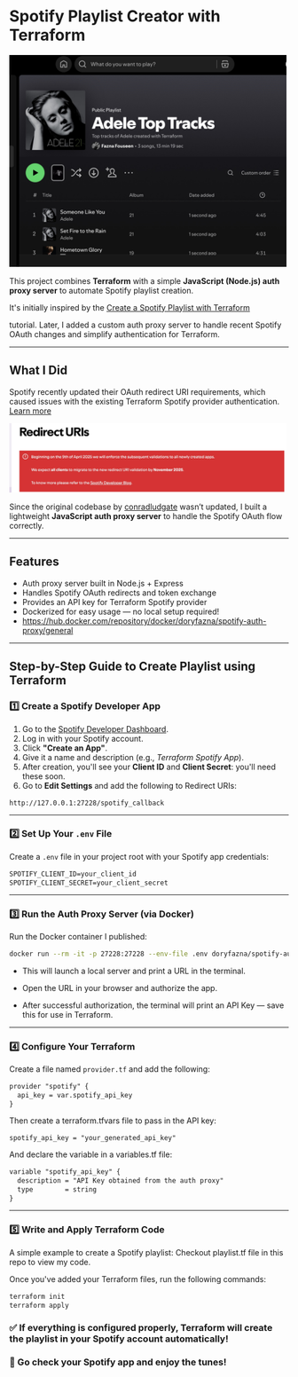 # Spotify Playlist Creator with Terraform 

<img src="images/terraform_generated_playlist.jpg" alt="Preview" width="500" />


This project combines **Terraform** with a simple **JavaScript (Node.js) auth proxy server** to automate Spotify playlist creation.

It's initially inspired by the [Create a Spotify Playlist with Terraform](https://developer.hashicorp.com/terraform/tutorials/community-providers/spotify-playlist) 

tutorial. Later, I added a custom auth proxy server to handle recent Spotify OAuth changes and simplify authentication for Terraform.

---

## What I Did

Spotify recently updated their OAuth redirect URI requirements, which caused issues with the existing Terraform Spotify provider authentication. [Learn more](https://developer.spotify.com/documentation/web-api/concepts/redirect_uri)

<img src="images/redirecturi_policy.jpg" alt="Redirect URI update screenshot" width="500" />

Since the original codebase by [conradludgate](https://github.com/conradludgate/terraform-provider-spotify) wasn’t updated, I built a lightweight **JavaScript auth proxy server** to handle the Spotify OAuth flow correctly.

---

## Features

- Auth proxy server built in Node.js + Express  
- Handles Spotify OAuth redirects and token exchange  
- Provides an API key for Terraform Spotify provider  
- Dockerized for easy usage — no local setup required! 
- https://hub.docker.com/repository/docker/doryfazna/spotify-auth-proxy/general

---

## Step-by-Step Guide to Create Playlist using Terraform

### 1️⃣ Create a Spotify Developer App

1. Go to the [Spotify Developer Dashboard](https://developer.spotify.com/dashboard).
2. Log in with your Spotify account.
3. Click **"Create an App"**.
4. Give it a name and description (e.g., _Terraform Spotify App_).
5. After creation, you'll see your **Client ID** and **Client Secret**: you'll need these soon.
6. Go to **Edit Settings** and add the following to Redirect URIs:

```
http://127.0.0.1:27228/spotify_callback
```


---

### 2️⃣ Set Up Your `.env` File

Create a `.env` file in your project root with your Spotify app credentials:

```env
SPOTIFY_CLIENT_ID=your_client_id
SPOTIFY_CLIENT_SECRET=your_client_secret
```

---

### 3️⃣ Run the Auth Proxy Server (via Docker)

Run the Docker container I published:

```bash
docker run --rm -it -p 27228:27228 --env-file .env doryfazna/spotify-auth-proxy
```
- This will launch a local server and print a URL in the terminal.

- Open the URL in your browser and authorize the app.

- After successful authorization, the terminal will print an API Key — save this for use in Terraform.


---

### 4️⃣ Configure Your Terraform

Create a file named `provider.tf` and add the following:

```hcl
provider "spotify" {
  api_key = var.spotify_api_key
}
```

Then create a terraform.tfvars file to pass in the API key:

```
spotify_api_key = "your_generated_api_key"
```
And declare the variable in a variables.tf file:

```
variable "spotify_api_key" {
  description = "API Key obtained from the auth proxy"
  type        = string
}
```

---

### 5️⃣ Write and Apply Terraform Code

A simple example to create a Spotify playlist: Checkout playlist.tf file in this repo to view my code.

Once you've added your Terraform files, run the following commands:
```
terraform init
terraform apply
```

### ✅ If everything is configured properly, Terraform will create the playlist in your Spotify account automatically!

### 🎵 Go check your Spotify app and enjoy the tunes!